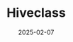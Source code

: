 ---  
layout: startup_page  
title: "Hiveclass"  
id: "hiveclass.co"  
permalink: "/hiveclasshiveclass.co02072025/"  
website: "https://www.hiveclass.co/"  
funding_round: "Seed"  
funding_amount: "$1.5M"  
investors: "Spring Mountain Capital, Georgetown Angel Investor Network (GAIN), New York State Venture Fund, Rethink Education, Techstars"  
about: "Hiveclass is an edtech platform that hosts online courses for K-12 students, focusing on fitness, sports, dance, yoga, nutrition, and mindfulness. The platform provides short-form videos and quizzes designed to engage students and is marketed to public schools and libraries, aligning with national standards for physical education."  
markets: "Edtech, Fitness, Wellness"  
hq: "New York, New York, United States"  
founded_year: "2020"  
linkedin: "https://www.linkedin.com/company/hiveclass"  
twitter: "https://twitter.com/hiveclass"  
instagram: ""  
facebook: "https://www.facebook.com/HiveClassAPP"  
crunchbase: "https://www.crunchbase.com/organization/hiveclass"  
pitchbook: ""  

date_display: "07-Feb-2025"  
date: "2025-02-07"

# SEO Optimization  
meta_title: "Hiveclass - Seed Funding ($1.5M)"  
meta_description: "Hiveclass, Hiveclass is an edtech platform that hosts online courses for K-12 students, focusing on fitness, sports, dance, yoga, nutrition, and mindfulness. The..."  
meta_keywords: "Hiveclass, Edtech, Fitness, Wellness, Seed funding"  
canonical_url: "https://startup.projectstartups.com/hiveclasshiveclass.co02072025/"  
---